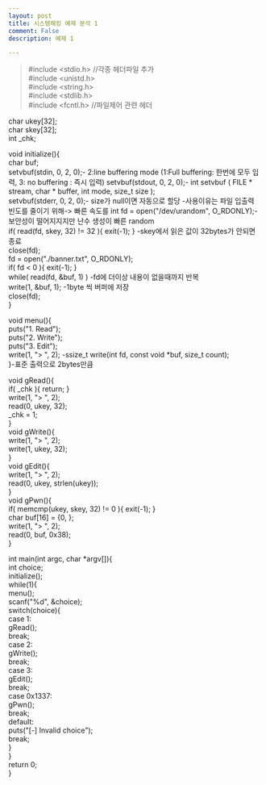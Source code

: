```yaml
---
layout: post
title: 시스템해킹 예제 분석 1
comment: False
description: 예제 1

---
```




>#include <stdio.h> //각종 헤더파일 추가  
#include <unistd.h>  
#include <string.h>  
#include <stdlib.h>  
#include <fcntl.h>  //파일제어 관련 헤더  

char ukey[32];  
char skey[32];  
int _chk;  

void initialize(){  
	char buf;  
	setvbuf(stdin, 0, 2, 0);- 2:line buffering mode (1:Full buffering: 한번에 모두 입력, 3: no buffering : 즉시 입력)
	setvbuf(stdout, 0, 2, 0);- int setvbuf ( FILE * stream, char * buffer, int mode, size_t size );  
	setvbuf(stderr, 0, 2, 0);- size가 null이면 자동으로 할당  -사용이유는 파일 입출력 빈도를 줄이기 위해-> 빠른 속도를 
	int fd = open("/dev/urandom", O_RDONLY);-보안성이 떨어지지지만 난수 생성이 빠른 random  
	if( read(fd, skey, 32) != 32 ){ exit(-1); } -skey에서 읽은 값이 32bytes가 안되면 종료  
	close(fd);  
	fd = open("./banner.txt", O_RDONLY);  
	if( fd < 0 ){ exit(-1); }  
	while( read(fd, &buf, 1) ) -fd에 더이상 내용이 없을때까지 반복  
		write(1, &buf, 1); -1byte 씩 버퍼에 저장  
	close(fd);  
}  
  
void menu(){  
	puts("1. Read");  
	puts("2. Write");  
	puts("3. Edit");  
	write(1, "> ", 2); -ssize_t write(int fd, const void *buf, size_t count);  
}-표준 출력으로 2bytes만큼  
  
void gRead(){  
	if( _chk ){ return; }  
	write(1, "> ", 2);  
	read(0, ukey, 32);  
	_chk = 1;  
}  
void gWrite(){  
	write(1, "> ", 2);  
	write(1, ukey, 32);  
}  
void gEdit(){  
	write(1, "> ", 2);  
	read(0, ukey, strlen(ukey));  
}  
void gPwn(){  
	if( memcmp(ukey, skey, 32) != 0 ){ exit(-1); }  
	char buf[16] = {0, };  
	write(1, "> ", 2);  
	read(0, buf, 0x38);  
}  
  
int main(int argc, char *argv[]){  
	int choice;  
	initialize();  
	while(1){  
		menu();  
		scanf("%d", &choice);  
		switch(choice){  
			case 1:  
				gRead();  
				break;  
			case 2:  
				gWrite();  
				break;  
			case 3:  
				gEdit();  
				break;  
			case 0x1337:  
				gPwn();  
				break;  
			default:  
				puts("[-] Invalid choice");  
				break;  
		}  
	}  
	return 0;  
}  
